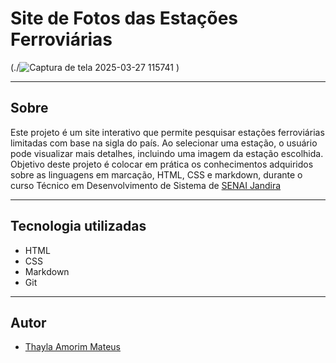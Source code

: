 # Site de Fotos das Estações Ferroviárias

(./![Captura de tela 2025-03-27 115741](https://github.com/user-attachments/assets/ad1314b6-4482-4a78-95ae-6a2dbd945dda)
)

---
## Sobre
Este projeto é um site interativo que permite pesquisar estações ferroviárias limitadas com base na sigla do país. Ao selecionar uma estação, o usuário pode visualizar mais detalhes, incluindo uma imagem da estação escolhida. Objetivo deste projeto é colocar em prática os conhecimentos adquiridos sobre as linguagens em marcação, HTML, CSS e markdown, durante o curso Técnico em Desenvolvimento de Sistema de [SENAI Jandira](https://sp.senai.br/unidade/jandira/)

---

## Tecnologia utilizadas
- HTML
- CSS
- Markdown
- Git


---


## Autor

- [Thayla Amorim Mateus](https://www.linkedin.com/feed/)

